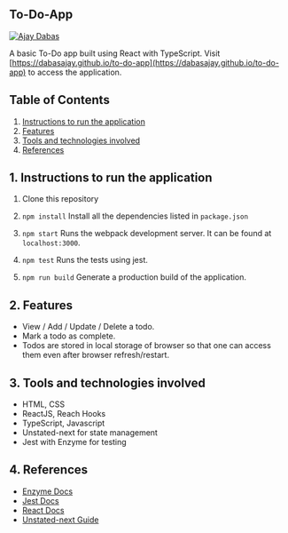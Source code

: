 ## To-Do-App

[![Ajay Dabas](https://img.shields.io/badge/Ajay-Dabas-825ee4.svg)](https://dabasajay.github.io)

A basic To-Do app built using React with TypeScript. Visit [https://dabasajay.github.io/to-do-app](https://dabasajay.github.io/to-do-app) to access the application.

## Table of Contents

1. [Instructions to run the application](#1-instructions-to-run-the-application)
2. [Features](#2-features)
3. [Tools and technologies involved](#3-tools-and-technologies-involved)
4. [References](#4-references)

## 1. Instructions to run the application

1.  Clone this repository

2.  `npm install`
    Install all the dependencies listed in `package.json`

3.  `npm start`
    Runs the webpack development server. It can be found at `localhost:3000`.

4. `npm test`
    Runs the tests using jest.

5. `npm run build`
    Generate a production build of the application.

## 2. Features

- View / Add / Update / Delete a todo.
- Mark a todo as complete.
- Todos are stored in local storage of browser so that one can access them even after browser refresh/restart.

## 3. Tools and technologies involved

- HTML, CSS
- ReactJS, Reach Hooks
- TypeScript, Javascript
- Unstated-next for state management
- Jest with Enzyme for testing

## 4. References

- [Enzyme Docs](https://enzymejs.github.io/enzyme/docs/api/)
- [Jest Docs](https://jestjs.io/docs/en/expect)
- [React Docs](https://reactjs.org/docs/hooks-intro.html)
- [Unstated-next Guide](https://github.com/jamiebuilds/unstated-next#guide)